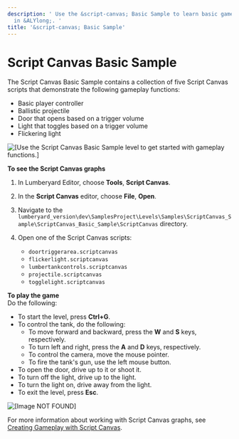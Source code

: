 ```yaml
---
description: ' Use the &script-canvas; Basic Sample to learn basic gameplay functions
  in &ALYlong;. '
title: '&script-canvas; Basic Sample'
---
```

# Script Canvas Basic Sample<a name="script-canvas-basic-sample"></a>

The Script Canvas Basic Sample contains a collection of five Script Canvas scripts that demonstrate the following gameplay functions:
+ Basic player controller
+ Ballistic projectile
+ Door that opens based on a trigger volume
+ Light that toggles based on a trigger volume
+ Flickering light

![\[Use the Script Canvas Basic Sample level to get started with gameplay functions.\]](/images/userguide/scripting/script-canvas/tank3.png)

**To see the Script Canvas graphs**

1. In Lumberyard Editor, choose **Tools**, **Script Canvas**\.

1. In the **Script Canvas** editor, choose **File**, **Open**\.

1. Navigate to the `lumberyard_version\dev\SamplesProject\Levels\Samples\ScriptCanvas_Sample\ScriptCanvas_Basic_Sample\ScriptCanvas` directory\.

1. Open one of the Script Canvas scripts:
   + `doortriggerarea.scriptcanvas`
   + `flickerlight.scriptcanvas`
   + `lumbertankcontrols.scriptcanvas`
   + `projectile.scriptcanvas`
   + `togglelight.scriptcanvas`

**To play the game**  
Do the following:
+ To start the level, press **Ctrl\+G**\.
+ To control the tank, do the following:
  + To move forward and backward, press the **W** and **S** keys, respectively\.
  + To turn left and right, press the **A** and **D** keys, respectively\.
  + To control the camera, move the mouse pointer\.
  + To fire the tank's gun, use the left mouse button\.
+ To open the door, drive up to it or shoot it\.
+ To turn off the light, drive up to the light\.
+ To turn the light on, drive away from the light\.
+ To exit the level, press **Esc**\.

![\[Image NOT FOUND\]](/images/userguide/shared-tank-script-canvas-example.gif)

For more information about working with Script Canvas graphs, see [Creating Gameplay with Script Canvas](script-canvas-intro.md)\.